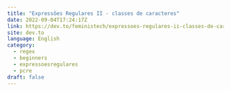 ```yaml
---
title: "Expressões Regulares II - classes de caracteres"
date: 2022-09-04T17:24:17Z
link: https://dev.to/feministech/expressoes-regulares-ii-classes-de-caracteres-46h6?utm_medium=RSS&utm_source=news.12bit.vn
site: dev.to
language: English
category:
  - regex
  - beginners
  - expressoesregulares
  - pcre
draft: false
---
```

